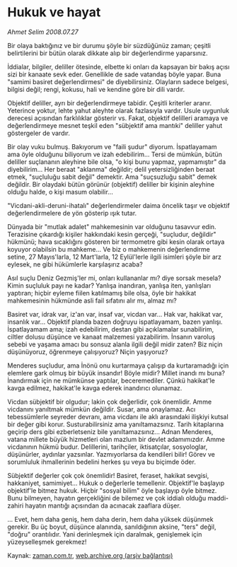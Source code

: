 # Hukuk ve hayat

*Ahmet Selim 2008.07.27*

<tr><td class="metin" colspan="2" style="padding-top: 20px; padding-left: 5px; padding-right: 10px;">Bir olaya baktığınız ve bir durumu şöyle bir süzdüğünüz zaman; çeşitli belirtilerini bir bütün olarak dikkate alıp bir değerlendirme yaparsınız.</td></tr><tr><td class="metin" colspan="2" style="padding-top: 20px; padding-left: 5px; padding-right: 10px;"><p>İddialar, bilgiler, deliller ötesinde, elbette ki onları da kapsayan bir bakış açısı sizi bir kanaate sevk eder. Genellikle de sade vatandaş böyle yapar. Buna "samimi basiret değerlendirmesi" de diyebilirsiniz. Olayların sadece belgesi, bilgisi değil; rengi, kokusu, hali ve kendine göre bir dili vardır.
<p> Objektif deliller, ayrı bir değerlendirmeye tabidir. Çeşitli kriterler aranır. Yeterince yoktur, lehte yahut aleyhte olarak fazlasıyla vardır. Usule uygunluk derecesi açısından farklılıklar gösterir vs. Fakat, objektif delilleri aramaya ve değerlendirmeye mesnet teşkil eden "sübjektif ama mantıki" deliller yahut göstergeler de vardır.
<p> Bir olay vuku bulmuş. Bakıyorum ve "faili şudur" diyorum. İspatlayamam ama öyle olduğunu biliyorum ve izah edebilirim... Tersi de mümkün, bütün deliller suçlananın aleyhine bile olsa, "o kişi bunu yapmaz, yapmamıştır" da diyebilirim... Her beraat "aklanma" değildir; delil yetersizliğinden beraat etmek, "suçluluğu sabit değil" demektir. Ama "suçsuzluğu sabit" demek değildir. Bir olaydaki bütün görünür (objektif) deliller bir kişinin aleyhine olduğu halde, o kişi masum olabilir...
<p> "Vicdani-akli-deruni-ihatalı" değerlendirmeler daima öncelik taşır ve objektif değerlendirmelere de yön gösterip ışık tutar.
<p> Dünyada bir "mutlak adalet" mahkemesinin var olduğunu tasavvur edin. Terazisine çıkardığı kişiler hakkındaki kesin gerçeği, "suçludur, değildir" hükmünü; hava sıcaklığını gösteren bir termometre gibi kesin olarak ortaya koyuyor olabilsin bu mahkeme... Ve biz o mahkemenin değerlendirme setine, 27 Mayıs'larla, 12 Mart'larla, 12 Eylül'lerle ilgili isimleri şöyle bir arz eylesek, ne gibi hükümlerle karşılaşırız acaba?
<p> Asıl suçlu Deniz Gezmiş'ler mi, onları kullananlar mı? diye sorsak mesela? Kimin suçluluk payı ne kadar? Yanlışa inandıran, yanlışa iten, yanlışları yaptıran; hiçbir eyleme fiilen katılmamış bile olsa, öyle bir hakikat mahkemesinin hükmünde asli fail sıfatını alır mı, almaz mı?
<p> Basiret var, idrak var, iz'an var, insaf var, vicdan var... Hak var, hakikat var, insanlık var... Objektif planda bazen doğruyu ispatlayamam, bazen yanlışı. İspatlayamam ama; izah edebilirim, destan gibi açıklamalar sunabilirim, ciltler dolusu düşünce ve kanaat malzemesi yazabilirim. İnsanın varoluş sebebi ve yaşama amacı bu sonsuz alanla ilgili değil midir zaten? Biz niçin düşünüyoruz, öğrenmeye çalışıyoruz? Niçin yaşıyoruz?
<p> Menderes suçludur, ama İnönü onu kurtarmaya çalışıp da kurtaramadığı için elemlere gark olmuş bir büyük insandır! Böyle midir? Millet inandı mı buna? İnandırmak için ne mümkünse yaptılar, beceremediler. Çünkü hakikat'le kavga edilmez, hakikat'le kavga ederek inandırıcı olunamaz.
<p> Vicdan sübjektif bir olgudur; lakin çok değerlidir, çok önemlidir. Amme vicdanını yanıltmak mümkün değildir. Susar, ama onaylamaz. Acı tebessümlerle seyreder devranı, ama vicdanı ile aklı arasındaki ilişkiyi kutsal bir değer gibi korur. Susturabilirsiniz ama yanıltamazsınız. Tarih kitaplarına geçirip ders gibi ezberletseniz bile yanıltamazsınız... Adnan Menderes, vatana millete büyük hizmetleri olan mazlum bir devlet adamımızdır. Amme vicdanının hükmü budur. Delillerini, tarihçiler, iktisatçılar, sosyologlar, düşünürler, aydınlar yazsınlar. Yazmıyorlarsa da kendileri bilir! Görev ve sorumluluk ihmallerinin bedelini herkes şu veya bu biçimde öder.
<p> Sübjektif değerler çok çok önemlidir! Basiret, feraset, hakikat sevgisi, hakkaniyet, samimiyet... Hukuk o değerlerle temellenir. Objektif'le başlayıp objektif'le bitmez hukuk. Hiçbir "sosyal bilim" öyle başlayıp öyle bitmez. Bunu bilmeyen, hayatın gerçekliğini de bilemez ve çok iddialı olduğu maddi-zahiri hayatın mantığı açısından da acınacak zaaflara düşer.
<p> ... Evet, hem daha geniş, hem daha derin, hem daha yüksek düşünmek gerekir. Bu üç boyut, düşünce alanında, sanıldığının aksine, "ters" değil, "doğru" orantılıdır. Yani derinleşmek için daralmak, genişlemek için yüzeyselleşmek gerekmez!<br/></p></p></p></p></p></p></p></p></p></p></p></td></tr>

Kaynak: [zaman.com.tr](http://zaman.com.tr/yazar.do?yazino=718861), [web.archive.org (arşiv bağlantısı)](http://web.archive.org/web/20080803204346/http://www.zaman.com.tr:80/yazar.do?yazino=718861)
